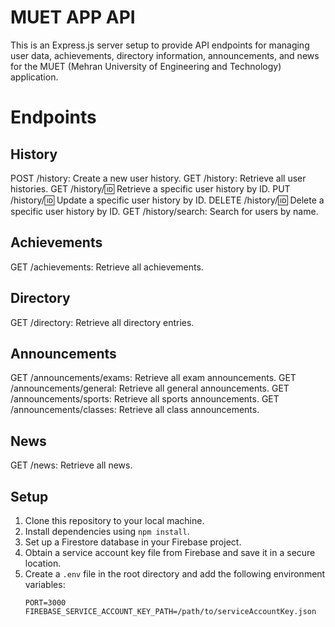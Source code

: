 # MUET APP API

This is an Express.js server setup to provide API endpoints for managing user data, achievements, directory information, announcements, and news for the MUET (Mehran University of Engineering and Technology) application.

# Endpoints

## History
POST /history: Create a new user history.
GET /history: Retrieve all user histories.
GET /history/:id: Retrieve a specific user history by ID.
PUT /history/:id: Update a specific user history by ID.
DELETE /history/:id: Delete a specific user history by ID.
GET /history/search: Search for users by name.

## Achievements
GET /achievements: Retrieve all achievements.
## Directory
GET /directory: Retrieve all directory entries.
## Announcements
GET /announcements/exams: Retrieve all exam announcements.
GET /announcements/general: Retrieve all general announcements.
GET /announcements/sports: Retrieve all sports announcements.
GET /announcements/classes: Retrieve all class announcements.
## News
GET /news: Retrieve all news.

## Setup

1. Clone this repository to your local machine.
2. Install dependencies using `npm install`.
3. Set up a Firestore database in your Firebase project.
4. Obtain a service account key file from Firebase and save it in a secure location.
5. Create a `.env` file in the root directory and add the following environment variables:
   ```plaintext
   PORT=3000
   FIREBASE_SERVICE_ACCOUNT_KEY_PATH=/path/to/serviceAccountKey.json

  
